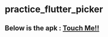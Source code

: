 # practice_flutter_picker

## Below is the apk : [Touch Me!!](https://drive.google.com/file/d/1Gqgao9acbcflw47-jXQUlnTc7W_oqZO5/view?usp=sharing)
